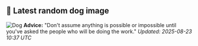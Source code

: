 ## 🐶 Latest random dog image
![Dog](https://images.dog.ceo/breeds/maltese/n02085936_3677.jpg)
**Advice:** "Don't assume anything is possible or impossible until you've asked the people who will be doing the work."
*Updated: 2025-08-23 10:37 UTC*
